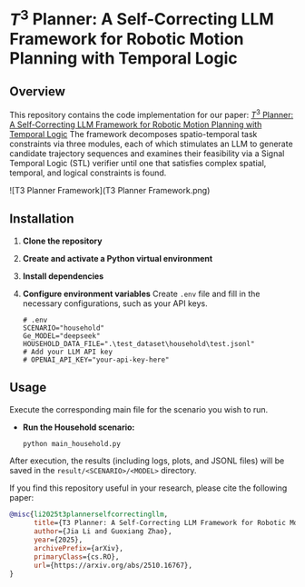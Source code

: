 # **$T^3$ Planner: A Self-Correcting LLM Framework for Robotic Motion Planning with Temporal Logic**

## Overview
This repository contains the code implementation for our paper: [$T^3$ Planner: A Self-Correcting LLM Framework for Robotic Motion Planning with Temporal Logic](https://arxiv.org/pdf/2510.16767)
The framework decomposes spatio-temporal task constraints via three modules, each of which stimulates an LLM to generate candidate trajectory sequences and examines their feasibility via a Signal Temporal Logic (STL) verifier until one that satisfies complex spatial, temporal, and logical constraints is found.

![T3 Planner Framework](T3 Planner Framework.png)

## Installation

1.  **Clone the repository**

2.  **Create and activate a Python virtual environment**

3.  **Install dependencies**

4.  **Configure environment variables**
    Create `.env` file and fill in the necessary configurations, such as your API keys.
    ```env
    # .env
    SCENARIO="household"
    Ge_MODEL="deepseek"
    HOUSEHOLD_DATA_FILE=".\test_dataset\household\test.jsonl"
    # Add your LLM API key
    # OPENAI_API_KEY="your-api-key-here"
    ```

## Usage

Execute the corresponding main file for the scenario you wish to run.

-   **Run the Household scenario:**
    ```bash
    python main_household.py
    ```


After execution, the results (including logs, plots, and JSONL files) will be saved in the `result/<SCENARIO>/<MODEL>` directory.


If you find this repository useful in your research, please cite the following paper:
```bibtex
@misc{li2025t3plannerselfcorrectingllm,
      title={T3 Planner: A Self-Correcting LLM Framework for Robotic Motion Planning with Temporal Logic}, 
      author={Jia Li and Guoxiang Zhao},
      year={2025},
      archivePrefix={arXiv},
      primaryClass={cs.RO},
      url={https://arxiv.org/abs/2510.16767}, 
}
```
